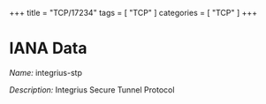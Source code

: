 +++
title = "TCP/17234"
tags = [ "TCP" ]
categories = [ "TCP" ]
+++

# IANA Data

_Name:_ integrius-stp

_Description:_ Integrius Secure Tunnel Protocol

